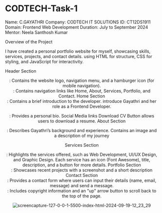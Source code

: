 # CODTECH-Task-1

Name: C.GAYATHRI
Company: CODTECH IT SOLUTIONS
ID: CT12DS1911
Domain: Frontend Web Development
Duration: July to September 2024
Mentor: Neela Santhosh Kumar

Overview of the Project

I have created a personal portfolio website for myself, showcasing skills, services, projects, and contact details. using HTML for structure, CSS for styling, and JavaScript for interactivity. 


Header Section
<header>: Contains the website logo, navigation menu, and a hamburger icon (for mobile navigation).

<nav>: Contains navigation links like Home, About, Services, Portfolio, and Contact.
Home Section
<section id="home">: Contains a brief introduction to the developer.
 introduce Gayathri and her role as a Frontend Developer.
<p>: Provides a personal bio.
Social Media links
Download CV Button allows users to download a resume.
About Section
<section id="about">: Describes Gayathri’s background and experience.
Contains an image and a description of my journey 

Services Section
<section id="services">: Highlights the services offered, such as Web Development, UI/UX Design, and Graphic Design.
Each service has an icon (Font Awesome), title, description, and a button for more details.
Portfolio Section
<section id="portfolio">: Showcases recent projects with a screenshot and a short description
Contact Section
<section id="contact">: Provides a contact form where users can input their details (name, email, message) and send a message.

<footer>: Includes copyright information and an "up" arrow button to scroll back to the top of the page.

![screencapture-127-0-0-1-5500-index-html-2024-09-19-12_23_29](https://github.com/user-attachments/assets/787c2adf-70de-48a7-9a4c-f1becb2fa271)
